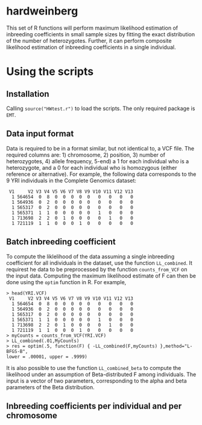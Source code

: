 # hardweinberg

This set of R functions will perform maximum likelihood estimation of inbreeding coefficients in small sample sizes by fitting the exact distribution of the number of heterozygotes. Further, it can perform composite likelihood estimation of inbreeding coefficients in a single individual.

# Using the scripts

## Installation

Calling `source("HWtest.r")` to load the scripts. The only required package is `EMT`.

## Data input format

Data is required to be in a format similar, but not identical to, a VCF file. The required columns are: 1) chromosome, 2) position, 3) number of heterozygotes, 4) allele frequency, 5-end) a 1 for each individual who is a heterozygote, and a 0 for each individual who is homozygous (either reference or alternative). For example, the following data corresponds to the 9 YRI individuals in the Complete Genomics dataset:

```
 V1     V2 V3 V4 V5 V6 V7 V8 V9 V10 V11 V12 V13
  1 564654  0  8  0  0  0  0  0   0   0   0   0
  1 564936  0  2  0  0  0  0  0   0   0   0   0
  1 565317  0  2  0  0  0  0  0   0   0   0   0
  1 565371  1  1  0  0  0  0  0   1   0   0   0
  1 713698  2  2  0  1  0  0  0   0   1   0   0
  1 721119  1  1  0  0  0  1  0   0   0   0   0

```

## Batch inbreeding coefficient

To compute the liklelihood of the data assuming  a single inbreeding coefficient for all 
individuals in the dataset, use the function `LL_combined`. It requirest he data to be
preprocessed by the function `counts_from_VCF` on the input data. Computing the 
maximum likelihood estimate of F can then be done using the `optim` function in R. For
example,

```
> head(YRI.VCF)
 V1     V2 V3 V4 V5 V6 V7 V8 V9 V10 V11 V12 V13
  1 564654  0  8  0  0  0  0  0   0   0   0   0
  1 564936  0  2  0  0  0  0  0   0   0   0   0
  1 565317  0  2  0  0  0  0  0   0   0   0   0
  1 565371  1  1  0  0  0  0  0   1   0   0   0
  1 713698  2  2  0  1  0  0  0   0   1   0   0
  1 721119  1  1  0  0  0  1  0   0   0   0   0
> myCounts = counts_from_VCF(YRI.VCF)
> LL_combined(.01,MyCounts)
> res = optim(.5, function(F) { -LL_combined(F,myCounts) },method="L-BFGS-B",
lower = .00001, upper = .9999)
```
It is also possible to use the function `LL_combined_beta` to compute the likelihood
under an assumption of Beta-distributed F among individuals. The input is a vector
of two parameters, corresponding to the alpha and beta parameters of the Beta distribution.

## Inbreeding coefficients per individual and per chromosome